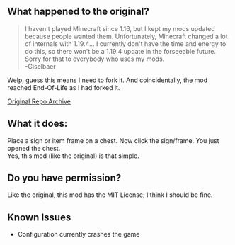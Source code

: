 ## What happened to the original?

> I haven't played Minecraft since 1.16, but I kept my mods updated because people wanted them. Unfortunately, Minecraft changed a lot of internals with 1.19.4...
> I currently don't have the time and energy to do this, so there won't be a 1.19.4 update in the forseeable future. Sorry for that to everybody who uses my mods. \
> -Giselbaer

Welp, guess this means I need to fork it. And coincidentally, the mod reached End-Of-Life as I had forked it.

[Original Repo Archive](https://github.com/gbl/ClickThrough)

## What it does:
Place a sign or item frame on a chest. Now click the sign/frame. You just opened the chest. \
Yes, this mod (like the original) is that simple.

## Do you have permission?
Like the original, this mod has the MIT License; I think I should be fine.

## Known Issues
- Configuration currently crashes the game
